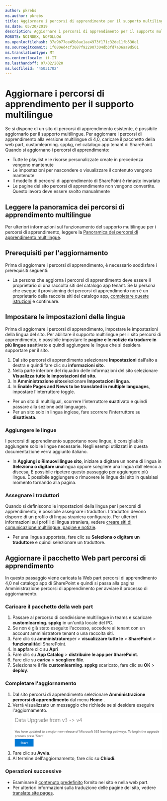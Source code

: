 ```yaml
---
author: pkrebs
ms.author: pkrebs
title: Aggiornare i percorsi di apprendimento per il supporto multilingue
ms.date: 05/20/2019
description: Aggiornare i percorsi di apprendimento per il supporto multilingue
ROBOTS: NOINDEX, NOFOLLOW
ms.openlocfilehash: 37a9b77ee45b8ae1ae4973f171c32de11fb530e1
ms.sourcegitcommit: 1f080ed4cf3687f922907304db3fd7a06aa9d501
ms.translationtype: MT
ms.contentlocale: it-IT
ms.lasthandoff: 07/02/2020
ms.locfileid: "45031702"
---
```

# <a name="update-learning-pathways-for-multilingual-support"></a>Aggiornare i percorsi di apprendimento per il supporto multilingue
Se si dispone di un sito di percorsi di apprendimento esistente, è possibile aggiornarlo per il supporto multilingue. Per aggiornare i percorsi di apprendimento alla versione multilingue di 4,0, caricare il pacchetto della web part, customlearning. sppkg, nel catalogo app tenant di SharePoint. Quando si aggiornano i percorsi di apprendimento:  

- Tutte le playlist e le risorse personalizzate create in precedenza vengono mantenute
- Le impostazioni per nascondere o visualizzare il contenuto vengono mantenute
- Il modello di percorsi di apprendimento di SharePoint è rimasto invariato
- Le pagine del sito percorsi di apprendimento non vengono convertite. Questo lavoro deve essere svolto manualmente

## <a name="read-the-learning-pathways-multilingual-overview"></a>Leggere la panoramica dei percorsi di apprendimento multilingue
Per ulteriori informazioni sul funzionamento del supporto multilingue per i percorsi di apprendimento, leggere la [Panoramica dei percorsi di apprendimento multilingue](custom_overview_ml.md). 

## <a name="prerequisites-to-update"></a>Prerequisiti per l'aggiornamento
Prima di aggiornare i percorsi di apprendimento, è necessario soddisfare i prerequisiti seguenti:
- La persona che aggiorna i percorsi di apprendimento deve essere il proprietario di una raccolta siti del catalogo app tenant. Se la persona che esegue il provisioning dei percorsi di apprendimento non è un proprietario della raccolta siti del catalogo app, [completare queste istruzioni](addappadmin.md) e continuare. 

## <a name="set-language-settings"></a>Impostare le impostazioni della lingua 
Prima di aggiornare i percorsi di apprendimento, impostare le impostazioni della lingua del sito. Per abilitare il supporto multilingue per il sito percorsi di apprendimento, è possibile impostare le **pagine e le notizie da tradurre in più lingue** **su**attivato e quindi aggiungere le lingue che si desidera supportare per il sito.
1.  Dal sito percorsi di apprendimento selezionare **Impostazioni** dall'alto a destra e quindi fare clic su **informazioni sito**.
2.  Nella parte inferiore del riquadro delle informazioni del sito selezionare **Visualizza tutte le impostazioni del sito**.
3.  In **Amministrazione sito**selezionare **Impostazioni lingua**.
4.  In **Enable Pages and News to be translated in multiple languages**, impostare l'interruttore toggle. 
- Per un sito di multiligual, scorrere l'interruttore **su**attivato e quindi passare alla sezione add languages. 
- Per un sito solo in lingua inglese, fare scorrere l'interruttore su **disattivata**.

### <a name="add-languages"></a>Aggiungere le lingue
I percorsi di apprendimento supportano nove lingue, è consigliabile aggiungere solo le lingue necessarie. Negli esempi utilizzati in questa documentazione verrà aggiunto italiano. 
- In **Aggiungi o Rimuovi lingue sito**, iniziare a digitare un nome di lingua in **Seleziona o digitare una**lingua oppure scegliere una lingua dall'elenco a discesa. È possibile ripetere questo passaggio per aggiungere più lingue. È possibile aggiungere o rimuovere le lingue dal sito in qualsiasi momento tornando alla pagina.
 
### <a name="assign-translators"></a>Assegnare i traduttori
Quando si definiscono le impostazioni della lingua per i percorsi di apprendimento, è possibile assegnare i traduttori. I traduttori devono disporre di un profilo di lingua straniera configurato. Per ulteriori informazioni sui profili di lingua straniera, vedere [creare siti di comunicazione multilingue, pagine e notizie](https://support.office.com/article/2bb7d610-5453-41c6-a0e8-6f40b3ed750c).  
- Per una lingua supportata, fare clic su **Seleziona o digitare un traduttore** e quindi selezionare un traduttore. 

## <a name="update-the-learning-pathways-web-part-package"></a>Aggiornare il pacchetto Web part percorsi di apprendimento
In questo passaggio viene caricata la Web part percorsi di apprendimento 4,0 nel catalogo app di SharePoint e quindi si passa alla pagina Amministrazione percorsi di apprendimento per avviare il processo di aggiornamento.

### <a name="upload-the-web-part-package"></a>Caricare il pacchetto della web part
1.  Passare al percorso di condivisione multilingue in teams e scaricare **customlearning. sppkg** in un'unità locale del PC. 
2.  Se non è già stato eseguito l'accesso, accedere al tenant con un account amministratore tenant o una raccolta siti. 
3.  Fare clic su **amministratore**per  >  **visualizzare tutte le**  >  **SharePoint**  >  **funzionalità**di SharePoint. 
4.  In **app**fare clic su **Apri**. 
5.  Fare clic su **App Catalog**  >  **distribuire le app per SharePoint**. 
6.  Fare clic su **carica**  >  **scegliere file**. 
7.  Selezionare il file **customlearning. sppkg** scaricato, fare clic su **OK**  >  **deploy**. 

### <a name="complete-the-update"></a>Completare l'aggiornamento
1.  Dal sito percorsi di apprendimento selezionare **Amministrazione percorsi di apprendimento** dal menu **Home** . 
2.  Verrà visualizzato un messaggio che richiede se si desidera eseguire l'aggiornamento. 
![custom_update_adminprompt_ml.png](media/custom_update_adminprompt_ml.png)
3.  Fare clic su **Avvia**. 
4. Al termine dell'aggiornamento, fare clic su **Chiudi**. 

### <a name="next-steps"></a>Operazioni successive
- Esaminare il [contenuto predefinito](custom_exploresite.md) fornito nel sito e nella web part.
- Per ulteriori informazioni sulla traduzione delle pagine del sito, vedere [translate site pages](custom_translate_page_ml.md). 

